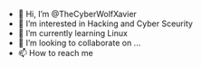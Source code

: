 - 👋 Hi, I’m @TheCyberWolfXavier
- 👀 I’m interested in Hacking and Cyber Sceurity
- 🌱 I’m currently learning Linux
- 💞️ I’m looking to collaborate on ...
- 📫 How to reach me 

<!---
TheCyberWolfXavier/TheCyberWolfXavier is a ✨ special ✨ repository because its `README.md` (this file) appears on your GitHub profile.
You can click the Preview link to take a look at your changes.
--->
